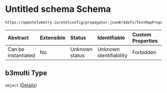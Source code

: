 # Untitled schema Schema

```txt
https://opentelemetry.io/otelconfig/propagator.json#/$defs/TextMapPropagator/properties/b3multi
```



| Abstract            | Extensible | Status         | Identifiable            | Custom Properties | Additional Properties | Access Restrictions | Defined In                                                            |
| :------------------ | :--------- | :------------- | :---------------------- | :---------------- | :-------------------- | :------------------ | :-------------------------------------------------------------------- |
| Can be instantiated | No         | Unknown status | Unknown identifiability | Forbidden         | Forbidden             | none                | [propagator.json\*](../schema/propagator.json "open original schema") |

## b3multi Type

`object` ([Details](propagator-defs-textmappropagator-properties-b3multi.md))
